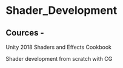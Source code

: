 # Shader_Development

## Cources -

Unity 2018 Shaders and Effects Cookbook

Shader development from scratch with CG
